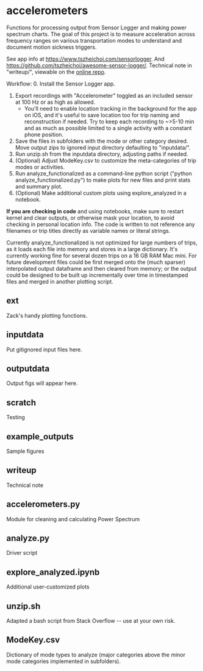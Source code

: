 # accelerometers
Functions for processing output from Sensor Logger and making power spectrum charts.
The goal of this project is to measure acceleration across frequency ranges
on various transportation modes to understand and document motion sickness triggers.

See app info at https://www.tszheichoi.com/sensorlogger.
And https://github.com/tszheichoi/awesome-sensor-logger/.
Technical note in "writeup/", viewable on the [online repo](https://github.com/zmsubin/accelerometers_pub/blob/main/writeup/TechNote.md).

Workflow:
0. Install the Sensor Logger app.
1. Export recordings with "Accelerometer" toggled as an included sensor at 100 Hz or as high as allowed.
    * You'll need to enable location tracking in the background for the app
on iOS, and it's useful to save location too for trip naming and reconstruction if needed. Try to keep each recording to ~>5-10 min and as much as possible limited to a single activity with a constant phone position.
2. Save the files in subfolders with the mode or other category desired. Move output zips to ignored input directory defaulting to "inputdata/".
3. Run unzip.sh from the inputdata directory, adjusting paths if needed.
4. (Optional) Adjust ModeKey.csv to customize the meta-categories of trip modes or activities.
5. Run analyze_functionalized as a command-line python script ("python analyze_functionalized.py") to make plots for new files and print stats and summary plot.
6. (Optional) Make additional custom plots using explore_analyzed in a notebook.

**If you are checking in code** and using notebooks, make sure to restart kernel and clear outputs, or otherwise mask your location, to avoid checking in personal
location info. The code is written to not reference any filenames or trip titles directly as variable names or literal strings.

Currently analyze_functionalized is not optimized for large numbers of trips, as it loads each file into memory and stores in a large dictionary. It's currently working fine for several dozen trips on a 16 GB RAM Mac mini. For future
development files could be first merged onto the (much sparser) interpolated output dataframe and then cleared from memory; or the output could be designed
to be built up incrementally over time in timestamped files and merged in another plotting script.

## ext
Zack's handy plotting functions.

## inputdata
Put gitignored input files here.

## outputdata
Output figs will appear here.

## scratch
Testing

## example_outputs
Sample figures

## writeup
Technical note

## accelerometers.py
Module for cleaning and calculating Power Spectrum

## analyze.py
Driver script

## explore_analyzed.ipynb
Additional user-customized plots

## unzip.sh
Adapted a bash script from Stack Overflow -- use at your own risk.

## ModeKey.csv
Dictionary of mode types to analyze (major categories above the minor mode categories implemented in subfolders).